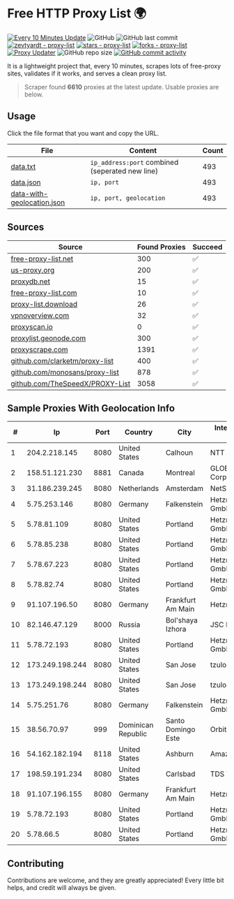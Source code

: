 
# Free HTTP Proxy List 🌍

[![Every 10 Minutes Update](https://github.com/mertguvencli/http-proxy-list/actions/workflows/main.yml/badge.svg?branch=main)](https://github.com/mertguvencli/http-proxy-list/actions/workflows/main.yml)
![GitHub](https://img.shields.io/github/license/mertguvencli/http-proxy-list)
![GitHub last commit](https://img.shields.io/github/last-commit/mertguvencli/http-proxy-list)
[![zevtyardt - proxy-list](https://img.shields.io/static/v1?label=zevtyardt&message=proxy-list&color=blue&logo=github)](https://github.com/zevtyardt/proxy-list "Go to GitHub repo")
[![stars - proxy-list](https://img.shields.io/github/stars/zevtyardt/proxy-list?style=social)](https://github.com/zevtyardt/proxy-list)
[![forks - proxy-list](https://img.shields.io/github/forks/zevtyardt/proxy-list?style=social)](https://github.com/zevtyardt/proxy-list)
[![Proxy Updater](https://github.com/zevtyardt/proxy-list/workflows/Proxy%20Updater/badge.svg)](https://github.com/zevtyardt/proxy-list/actions?query=workflow:"Proxy+Updater")
![GitHub repo size](https://img.shields.io/github/repo-size/zevtyardt/proxy-list)
[![GitHub commit activity](https://img.shields.io/github/commit-activity/m/zevtyardt/proxy-list?logo=commits)](https://github.com/zevtyardt/proxy-list/commits/main)

It is a lightweight project that, every 10 minutes, scrapes lots of free-proxy sites, validates if it works, and serves a clean proxy list.

> Scraper found **6610** proxies at the latest update. Usable proxies are below.

## Usage

Click the file format that you want and copy the URL.

|File|Content|Count|
|----|-------|-----|
|[data.txt](https://raw.githubusercontent.com/mertguvencli/http-proxy-list/main/proxy-list/data.txt)|`ip_address:port` combined (seperated new line)|493|
|[data.json](https://raw.githubusercontent.com/mertguvencli/http-proxy-list/main/proxy-list/data.json)|`ip, port`|493|
|[data-with-geolocation.json](https://raw.githubusercontent.com/mertguvencli/http-proxy-list/main/proxy-list/data-with-geolocation.json)|`ip, port, geolocation`|493|

## Sources

|Source|Found Proxies|Succeed|
|------|-------------|-------|
|[free-proxy-list.net](https://free-proxy-list.net)|300|✅|
|[us-proxy.org](https://www.us-proxy.org)|200|✅|
|[proxydb.net](http://proxydb.net)|15|✅|
|[free-proxy-list.com](https://free-proxy-list.com/?page=&port=&type%5B%5D=http&type%5B%5D=https&up_time=0&search=Search)|10|✅|
|[proxy-list.download](https://www.proxy-list.download/HTTP)|26|✅|
|[vpnoverview.com](https://vpnoverview.com/privacy/anonymous-browsing/free-proxy-servers)|32|✅|
|[proxyscan.io](https://www.proxyscan.io)|0|✅|
|[proxylist.geonode.com](https://proxylist.geonode.com/api/proxy-list?limit=300&page=1&sort_by=lastChecked&sort_type=desc&protocols=http,https)|300|✅|
|[proxyscrape.com](https://api.proxyscrape.com/v2/?request=displayproxies&protocol=http&timeout=10000&country=all&ssl=all&anonymity=all)|1391|✅|
|[github.com/clarketm/proxy-list](https://raw.githubusercontent.com/clarketm/proxy-list/master/proxy-list-raw.txt)|400|✅|
|[github.com/monosans/proxy-list](https://raw.githubusercontent.com/monosans/proxy-list/main/proxies/http.txt)|878|✅|
|[github.com/TheSpeedX/PROXY-List](https://raw.githubusercontent.com/TheSpeedX/PROXY-List/master/http.txt)|3058|✅|


## Sample Proxies With Geolocation Info

|#|Ip|Port|Country|City|Internet Service Provider|
|-|--|----|-------|----|-------------------------|
|1|204.2.218.145|8080|United States|Calhoun|NTT America, Inc.|
|2|158.51.121.230|8881|Canada|Montreal|GLOBALTELEHOST Corp.|
|3|31.186.239.245|8080|Netherlands|Amsterdam|NetSkope Inc|
|4|5.75.253.146|8080|Germany|Falkenstein|Hetzner Online GmbH|
|5|5.78.81.109|8080|United States|Portland|Hetzner Online GmbH|
|6|5.78.85.238|8080|United States|Portland|Hetzner Online GmbH|
|7|5.78.67.223|8080|United States|Portland|Hetzner Online GmbH|
|8|5.78.82.74|8080|United States|Portland|Hetzner Online GmbH|
|9|91.107.196.50|8080|Germany|Frankfurt Am Main|Hetzner Online AG|
|10|82.146.47.129|8000|Russia|Bol'shaya Izhora|JSC IOT|
|11|5.78.72.193|8080|United States|Portland|Hetzner Online GmbH|
|12|173.249.198.244|8080|United States|San Jose|tzulo, inc.|
|13|173.249.198.244|8080|United States|San Jose|tzulo, inc.|
|14|5.75.251.76|8080|Germany|Falkenstein|Hetzner Online GmbH|
|15|38.56.70.97|999|Dominican Republic|Santo Domingo Este|Orbitek SRL|
|16|54.162.182.194|8118|United States|Ashburn|Amazon.com, Inc.|
|17|198.59.191.234|8080|United States|Carlsbad|TDS TELECOM|
|18|91.107.196.155|8080|Germany|Frankfurt Am Main|Hetzner Online AG|
|19|5.78.72.193|8080|United States|Portland|Hetzner Online GmbH|
|20|5.78.66.5|8080|United States|Portland|Hetzner Online GmbH|



## Contributing

Contributions are welcome, and they are greatly appreciated! Every
little bit helps, and credit will always be given.

